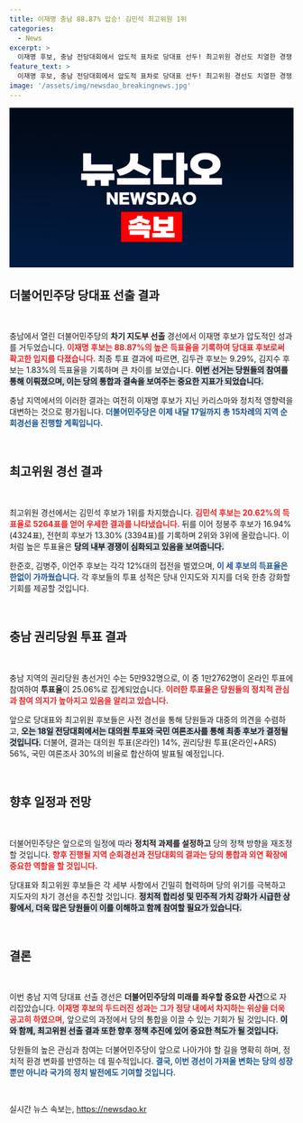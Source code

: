 ```yaml
---
title: 이재명 충남 88.87% 압승! 김민석 최고위원 1위
categories:
  - News
excerpt: >
  이재명 후보, 충남 전당대회에서 압도적 표차로 당대표 선두! 최고위원 경선도 치열한 경쟁 속 김민석 후보가 1위에 올랐다. 9월 18일 최종 결과 발표, 정치판에 새로운 바람이 불 예정이다.
feature_text: >
  이재명 후보, 충남 전당대회에서 압도적 표차로 당대표 선두! 최고위원 경선도 치열한 경쟁 속 김민석 후보가 1위에 올랐다. 9월 18일 최종 결과 발표, 정치판에 새로운 바람이 불 예정이다.
image: '/assets/img/newsdao_breakingnews.jpg'
---
```


<p><img src="/assets/img/newsdao_breakingnews.jpg" alt="koreaapp 속보" /></p>

<h2 data-ke-size="size26">더불어민주당 당대표 선출 결과</h2>

<p data-ke-size="size16">&nbsp;</p>

<p>충남에서 열린 더불어민주당의 <b>차기 지도부 선출</b> 경선에서 이재명 후보가 압도적인 성과를 거두었습니다. <b><span style="color: #ee2323;">이재명 후보는 88.87%의 높은 득표율을 기록하여 당대표 후보로써 확고한 입지를 다졌습니다.</span></b> 최종 투표 결과에 따르면, 김두관 후보는 9.29%, 김지수 후보는 1.83%의 득표율을 기록하며 큰 차이를 보였습니다. <b><span style="background-color: #21538527;">이번 선거는 당원들의 참여를 통해 이뤄졌으며, 이는 당의 통합과 결속을 보여주는 중요한 지표가 되었습니다.</span></b> </p>

<p>충남 지역에서의 이러한 결과는 여전히 이재명 후보가 지닌 카리스마와 정치적 영향력을 대변하는 것으로 평가됩니다. <b><span style="color: #1a5490;">더불어민주당은 이제 내달 17일까지 총 15차례의 지역 순회경선을 진행할 계획입니다.</span></b> </p>

<p data-ke-size="size16">&nbsp;</p>

<h2 data-ke-size="size26">최고위원 경선 결과</h2>

<p data-ke-size="size16">&nbsp;</p>

<p>최고위원 경선에서는 김민석 후보가 1위를 차지했습니다. <b><span style="color: #ee2323;">김민석 후보는 20.62%의 득표율로 5264표를 얻어 우세한 결과를 나타냈습니다.</span></b> 뒤를 이어 정봉주 후보가 16.94% (4324표), 전현희 후보가 13.30% (3394표)를 기록하며 2위와 3위에 올랐습니다. 이처럼 높은 투표율은 <b><span style="background-color: #21538527;">당의 내부 경쟁이 심화되고 있음을 보여줍니다.</span></b> </p>

<p>한준호, 김병주, 이언주 후보는 각각 12%대의 접전을 벌였으며, <b><span style="color: #1a5490;">이 세 후보의 득표율은 한없이 가까웠습니다.</span></b> 각 후보들의 투표 성적은 당내 인지도와 지지를 더욱 한층 강화할 기회를 제공할 것입니다.</p>

<p data-ke-size="size16">&nbsp;</p>

<h2 data-ke-size="size26">충남 권리당원 투표 결과</h2>

<p data-ke-size="size16">&nbsp;</p>

<p>충남 지역의 권리당원 총선거인 수는 5만932명으로, 이 중 1만2762명이 온라인 투표에 참여하여 <b>투표율</b>이 25.06%로 집계되었습니다. <b><span style="color: #ee2323;">이러한 투표율은 당원들의 정치적 관심과 참여 의지가 높아지고 있음을 알리고 있습니다.</span></b> </p>

<p>앞으로 당대표와 최고위원 후보들은 사전 경선을 통해 당원들과 대중의 의견을 수렴하고, <b><span style="background-color: #21538527;">오는 18일 전당대회에서는 대의원 투표와 국민 여론조사를 통해 최종 후보가 결정될 것입니다.</span></b> 더불어, 결과는 대의원 투표(온라인) 14%, 권리당원 투표(온라인+ARS) 56%, 국민 여론조사 30%의 비율로 합산하여 발표될 예정입니다. </p>

<p data-ke-size="size16">&nbsp;</p>

<h2 data-ke-size="size26">향후 일정과 전망</h2>

<p data-ke-size="size16">&nbsp;</p>

<p>더불어민주당은 앞으로의 일정에 따라 <b>정치적 과제를 설정하고</b> 당의 정책 방향을 재조정할 것입니다. <b><span style="color: #ee2323;">향후 진행될 지역 순회경선과 전당대회의 결과는 당의 통합과 외연 확장에 중요한 역할을 할 것입니다.</span></b> </p>

<p>당대표와 최고위원 후보들은 각 세부 사항에서 긴밀히 협력하며 당의 위기를 극복하고 지도자의 차기 경선을 추진할 것입니다. <b><span style="background-color: #21538527;">정치적 합리성 및 민주적 가치 강화가 시급한 상황에서, 더욱 많은 당원들이 이를 이해하고 함께 참여할 필요가 있습니다.</span></b> </p>

<p data-ke-size="size16">&nbsp;</p> 

<h2 data-ke-size="size26">결론</h2>

<p data-ke-size="size16">&nbsp;</p>

<p>이번 충남 지역 당대표 선출 경선은 <b>더불어민주당의 미래를 좌우할 중요한 사건</b>으로 자리잡았습니다. <b><span style="color: #ee2323;">이재명 후보의 두드러진 성과는 그가 정당 내에서 차지하는 위상을 더욱 공고히 하였으며,</span></b> 앞으로의 과정에서 당의 통합을 이끌 수 있는 기회가 될 것입니다. <b><span style="background-color: #21538527;">이와 함께, 최고위원 선출 결과 또한 향후 정책 추진에 있어 중요한 척도가 될 것입니다.</span></b> </p>

<p>당원들의 높은 관심과 참여는 더불어민주당이 앞으로 나아가야 할 길을 명확히 하며, 정치적 환경 변화를 반영하는 데 필수적입니다. <b><span style="color: #1a5490;">결국, 이번 경선이 가져올 변화는 당의 성장뿐만 아니라 국가의 정치 발전에도 기여할 것입니다.</span></b></p>

<p data-ke-size="size16">&nbsp;</p>
실시간 뉴스 속보는, <a href="https://newsdao.kr" rel="dofollow">https://newsdao.kr</a>


